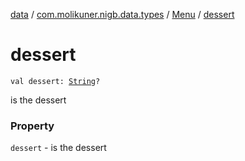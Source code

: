 [data](../../index.md) / [com.molikuner.nigb.data.types](../index.md) / [Menu](index.md) / [dessert](./dessert.md)

# dessert

`val dessert: `[`String`](https://kotlinlang.org/api/latest/jvm/stdlib/kotlin/-string/index.html)`?`

is the dessert

### Property

`dessert` - is the dessert